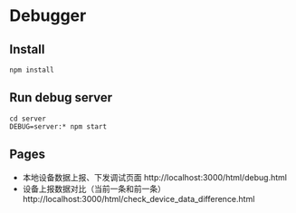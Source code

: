 # Debugger

## Install
```shell
npm install
```

## Run debug server

```shell
cd server
DEBUG=server:* npm start
```

## Pages

* 本地设备数据上报、下发调试页面 http://localhost:3000/html/debug.html
* 设备上报数据对比（当前一条和前一条）http://localhost:3000/html/check_device_data_difference.html